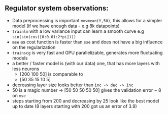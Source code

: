 ## Regulator system observations:


* Data preprocessing is important `movmean(Y,50)`, this allows for a simpler model (if we have enough data - e.g 8k datapoints)
* `trainlm` with a low variance input can learn a smooth curve e.g `sin(sin(cos([0:0.01:2*pi])))`
* `mse` as cost function is faster than `sse` and does not have a big influence on the regularization
* `trainscg` is very fast and GPU parallelizable, generates more fluctuating models
* a better / faster model is (with our data) one, that has more layers with less neurons
    * [200 100 50] is comparable to
    * [50 35 15 10 5]
* decreasing layer size looks better than `inc -> dec -> inc`
* 50 is a magic number -> [50 50 50 50 50] gives the validation error ~ 8 on `mse`
* steps starting from 200 and decreasing by 25 look like the best model up to date (8 layers starting with 200 got us an error of 3.9)